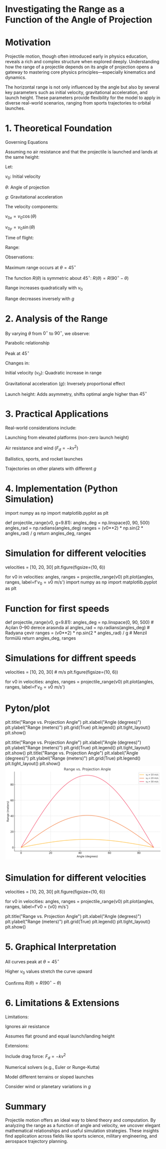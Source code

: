 # Investigating the Range as a Function of the Angle of Projection

# Motivation

Projectile motion, though often introduced early in physics education, reveals a rich and complex structure when explored deeply. Understanding how the range of a projectile depends on its angle of projection opens a gateway to mastering core physics principles—especially kinematics and dynamics.

The horizontal range is not only influenced by the angle but also by several key parameters such as initial velocity, gravitational acceleration, and launch height. These parameters provide flexibility for the model to apply in diverse real-world scenarios, ranging from sports trajectories to orbital launches.

# 1. Theoretical Foundation

Governing Equations

Assuming no air resistance and that the projectile is launched and lands at the same height:

Let:

$v_0$: Initial velocity

$\theta$: Angle of projection

$g$: Gravitational acceleration

The velocity components:

$v_{0x} = v_0 \cos(\theta)$

$v_{0y} = v_0 \sin(\theta)$

Time of flight:



Range:



Observations:

Maximum range occurs at $\theta = 45^\circ$

The function $R(\theta)$ is symmetric about $45^\circ$: $R(\theta) = R(90^\circ - \theta)$

Range increases quadratically with $v_0$

Range decreases inversely with $g$

# 2. Analysis of the Range

By varying $\theta$ from $0^\circ$ to $90^\circ$, we observe:

Parabolic relationship

Peak at $45^\circ$

Changes in:

Initial velocity ($v_0$): Quadratic increase in range

Gravitational acceleration ($g$): Inversely proportional effect

Launch height: Adds asymmetry, shifts optimal angle higher than $45^\circ$

# 3. Practical Applications

Real-world considerations include:

Launching from elevated platforms (non-zero launch height)

Air resistance and wind ($F_d = -kv^2$)

Ballistics, sports, and rocket launches

Trajectories on other planets with different $g$

# 4. Implementation (Python Simulation)

import numpy as np
import matplotlib.pyplot as plt

def projectile_range(v0, g=9.81):
    angles_deg = np.linspace(0, 90, 500)
    angles_rad = np.radians(angles_deg)
    ranges = (v0**2) * np.sin(2 * angles_rad) / g
    return angles_deg, ranges

# Simulation for different velocities
velocities = [10, 20, 30]
plt.figure(figsize=(10, 6))

for v0 in velocities:
    angles, ranges = projectile_range(v0)
    plt.plot(angles, ranges, label=f'$v_0 = {v0}$ m/s')
import numpy as np
import matplotlib.pyplot as plt

# Function for first speeds
def projectile_range(v0, g=9.81):
    angles_deg = np.linspace(0, 90, 500)  # Açıları 0–90 derece arasında al
    angles_rad = np.radians(angles_deg)  # Radyana çevir
    ranges = (v0**2) * np.sin(2 * angles_rad) / g  # Menzil formülü
    return angles_deg, ranges

# Simulations for diffrent speeds

velocities = [10, 20, 30]  # m/s
plt.figure(figsize=(10, 6))

for v0 in velocities:
    angles, ranges = projectile_range(v0)
    plt.plot(angles, ranges, label=f'$v_0 = {v0}$ m/s')

# Pyton/plot
plt.title("Range vs. Projection Angle")
plt.xlabel("Angle (degrees)")
plt.ylabel("Range (meters)")
plt.grid(True)
plt.legend()
plt.tight_layout()
plt.show()

plt.title("Range vs. Projection Angle")
plt.xlabel("Angle (degrees)")
plt.ylabel("Range (meters)")
plt.grid(True)
plt.legend()
plt.tight_layout()
plt.show()
plt.title("Range vs. Projection Angle")
plt.xlabel("Angle (degrees)")
plt.ylabel("Range (meters)")
plt.grid(True)
plt.legend()
plt.tight_layout()
plt.show()
![alt text](image.png)
# Simulation for different velocities
velocities = [10, 20, 30]
plt.figure(figsize=(10, 6))

for v0 in velocities:
    angles, ranges = projectile_range(v0)
    plt.plot(angles, ranges, label=f'v0 = {v0} m/s')

plt.title("Range vs. Projection Angle")
plt.xlabel("Angle (degrees)")
plt.ylabel("Range (meters)")
plt.grid(True)
plt.legend()
plt.tight_layout()
plt.show()
# 5. Graphical Interpretation

All curves peak at $\theta = 45^\circ$

Higher $v_0$ values stretch the curve upward

Confirms $R(\theta) = R(90^\circ - \theta)$

# 6. Limitations & Extensions

Limitations:

Ignores air resistance

Assumes flat ground and equal launch/landing height

Extensions:

Include drag force: $F_d = -kv^2$

Numerical solvers (e.g., Euler or Runge-Kutta)

Model different terrains or sloped launches

Consider wind or planetary variations in $g$

# Summary

Projectile motion offers an ideal way to blend theory and computation. By analyzing the range as a function of angle and velocity, we uncover elegant mathematical relationships and useful simulation strategies. These insights find application across fields like sports science, military engineering, and aerospace trajectory planning.

